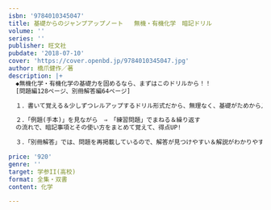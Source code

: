 ```yaml
---
isbn: '9784010345047'
title: 基礎からのジャンプアップノート   無機・有機化学　暗記ドリル
volume: ''
series: ''
publisher: 旺文社
pubdate: '2018-07-10'
cover: 'https://cover.openbd.jp/9784010345047.jpg'
author: 橋爪健作／著
description: |+
  ◆無機化学・有機化学の基礎力を固めるなら、まずはこのドリルから！！
  [問題編128ページ、別冊解答編64ページ]

  １．書いて覚える＆少しずつレルアップするドリル形式だから、無理なく、基礎がためから入試対策まで、実力UPできる！

  ２．「例題(手本)」を見ながら　⇒　「練習問題」でまねる＆繰り返す　
  の流れで、暗記事項とその使い方をまとめて覚えて、得点UP!

  ３．「別冊解答」では、問題を再掲載しているので、解答が見つけやすい＆解説がわかりやすい

price: '920'
genre: ''
target: 学参II(高校)
format: 全集・双書
content: 化学

---
```

